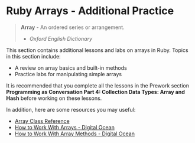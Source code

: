 # Ruby Arrays - Additional Practice

> **Array** - An ordered series or arrangement.
> - _Oxford English Dictionary_

This section contains additional lessons and labs on arrays
in Ruby. Topics in this section include:

* A review on array basics and built-in methods
* Practice labs for manipulating simple arrays

It is recommended that you complete all the lessons in the Prework 
section **Programming as Conversation Part 4: Collection Data Types: 
Array and Hash** before working on these lessons.

In addition, here are some resources you may useful:

* [Array Class Reference](https://ruby-doc.org/core-2.6.1/Array.html)
* [How to Work With Arrays - Digital Ocean](https://www.digitalocean.com/community/tutorials/how-to-work-with-arrays-in-ruby)
* [How to Work With Array Methods - Digital Ocean](https://www.digitalocean.com/community/tutorials/how-to-use-array-methods-in-ruby)
